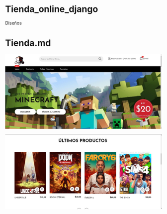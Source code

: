 # Tienda_online_django
Diseños
# Tienda.md

![](https://github.com/AnthonyTriguero/Tienda_online_django/raw/master/static/images/tienda155.jpg)

![](https://github.com/AnthonyTriguero/Tienda_online_django/raw/master/static/images/tienda1554.jpg)




